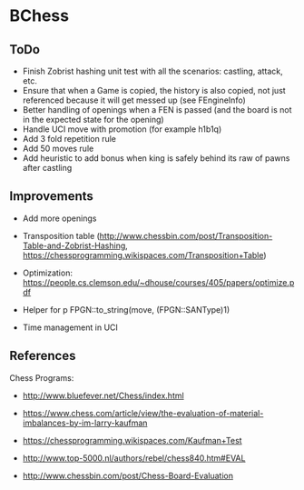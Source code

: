 #  BChess

## ToDo

- Finish Zobrist hashing unit test with all the scenarios: castling, attack, etc.
- Ensure that when a Game is copied, the history is also copied, not just referenced because it will get messed up (see FEngineInfo)
- Better handling of openings when a FEN is passed (and the board is not in the expected state for the opening)
- Handle UCI move with promotion (for example h1b1q)
- Add 3 fold repetition rule
- Add 50 moves rule
- Add heuristic to add bonus when king is safely behind its raw of pawns after castling

## Improvements

- Add more openings
- Transposition table (http://www.chessbin.com/post/Transposition-Table-and-Zobrist-Hashing, https://chessprogramming.wikispaces.com/Transposition+Table)
- Optimization: https://people.cs.clemson.edu/~dhouse/courses/405/papers/optimize.pdf

- Helper for p FPGN::to_string(move, (FPGN::SANType)1)

- Time management in UCI

## References

Chess Programs:
- http://www.bluefever.net/Chess/index.html

- https://www.chess.com/article/view/the-evaluation-of-material-imbalances-by-im-larry-kaufman
- https://chessprogramming.wikispaces.com/Kaufman+Test
- http://www.top-5000.nl/authors/rebel/chess840.htm#EVAL
- http://www.chessbin.com/post/Chess-Board-Evaluation
